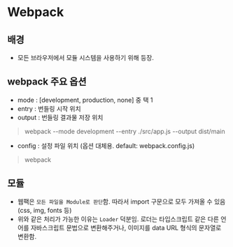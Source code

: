 # Webpack

## 배경

- 모든 브라우저에서 모듈 시스템을 사용하기 위해 등장.

## webpack 주요 옵션

- mode : [development, production, none] 중 택 1
- entry : 번들링 시작 위치
- output : 번들링 결과물 저장 위치

> webpack --mode development --entry ./src/app.js --output dist/main

- config : 설정 파일 위치 (옵션 대체용. default: webpack.config.js)

> webpack

## 모듈

- 웹팩은 `모든 파일을 Module로 판단`함. 따라서 import 구문으로 모두 가져올 수 있음 (css, img, fonts 등)
- 위와 같은 처리가 가능한 이유는 `Loader` 덕분임. 로더는 타입스크립트 같은 다른 언어를 자바스크립트 문법으로 변환해주거나, 이미지를 data URL 형식의 문자열로 변환함.